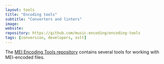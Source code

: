```yaml
---
layout: tools
title: "Encoding tools"
subtitle: "Converters and linters"
image:
website:
repository: https://github.com/music-encoding/encoding-tools
tags: [conversion, developers, xslt]
---
```


The [MEI Encoding Tools repository](https://github.com/music-encoding/encoding-tools) contains several tools for working with MEI-encoded files.
